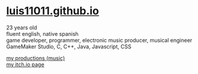 # <a href="https://luis11011.github.io/">luis11011.github.io</a>
<p>
23 years old<br/>
fluent english, native spanish<br/>
game developer, programmer, electronic music producer, musical engineer<br/>
GameMaker Studio, C, C++, Java, Javascript, CSS
</p>

<p>
<a href="https://soundcloud.com/goulven-productions">my productions (music)</a><br/>
<a href="luis11011.itch.io">my itch.io page</a>
</p>

